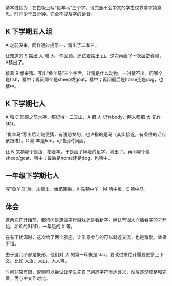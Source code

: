 基本过程为：在白板上写“鱼羊马”三个字，请完全不会中文的学生仅靠看字猜意思。时间少于五分钟。完全不提及字的读音。

## K 下学期五人组

A 之前没来，同样通过提示一，猜出了二和三。

让知道的 S 摆出 人 和 大，作回顾。还试着摆出 山。这次再画了一次层峦叠嶂，A猜出了。

接着 R 想来猜。写出“鱼羊马”三个字后，让猜是什么动物，一时猜不出。问哪个是fish，猜中；再问哪个是sheep或goat，猜中；再问最后是horse还是dog，也猜中。

## K 下学期七人

A 和 D 回顾之前六字，都记得一二三山，A 把 人 记作body，两人都把 大 记作star。

“鱼羊马”写出后让随便猜，有说恐龙的，也许指的是马（其实接近，有条件的话应该跟进）。G 猜 羊是lion。可惜没时间画。

让 N 来猜哪个是鱼，指着羊。于是画了横着的鱼字，猜出了。再问哪个是sheep/goat，猜中；最后是horse还是dog，也猜中。

## 一年级下学期七人

写“鱼羊马”后，未猜出，给范围后，X 先猜中羊；M 猜中鱼，E 猜中马。

## 体会

这两次在开始前，都询问是想做字母游戏还是看新字。确认有很大兴趣看字的才开始，如K 的S和D，一年级的 X 等。

在有干扰源时，这次给了两个雅座，让乐意参与的可以就近交流，也是激励。效果不错。

由于这几个都是象形，他们对 大 的第一印象是star。要改过来估计需要更多上下文。比如 大鱼、大山、大人等。

时间非常有限，否则可以尝试让学生先自己创造字符表达含义，然后逐渐规整和完善，再与中文作对比。